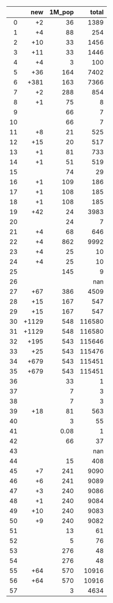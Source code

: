 |    |   new |   1M_pop |   total |
|---:|------:|---------:|--------:|
|  0 |    +2 |    36    |    1389 |
|  1 |    +4 |    88    |     254 |
|  2 |   +10 |    33    |    1456 |
|  3 |   +11 |    33    |    1446 |
|  4 |    +4 |     3    |     100 |
|  5 |   +36 |   164    |    7402 |
|  6 |  +381 |   163    |    7366 |
|  7 |    +2 |   288    |     854 |
|  8 |    +1 |    75    |       8 |
|  9 |       |    66    |       7 |
| 10 |       |    66    |       7 |
| 11 |    +8 |    21    |     525 |
| 12 |   +15 |    20    |     517 |
| 13 |    +1 |    81    |     733 |
| 14 |    +1 |    51    |     519 |
| 15 |       |    74    |      29 |
| 16 |    +1 |   109    |     186 |
| 17 |    +1 |   108    |     185 |
| 18 |    +1 |   108    |     185 |
| 19 |   +42 |    24    |    3983 |
| 20 |       |    24    |       7 |
| 21 |    +4 |    68    |     646 |
| 22 |    +4 |   862    |    9992 |
| 23 |    +4 |    25    |      10 |
| 24 |    +4 |    25    |      10 |
| 25 |       |   145    |       9 |
| 26 |       |          |     nan |
| 27 |   +67 |   386    |    4509 |
| 28 |   +15 |   167    |     547 |
| 29 |   +15 |   167    |     547 |
| 30 | +1129 |   548    |  116580 |
| 31 | +1129 |   548    |  116580 |
| 32 |  +195 |   543    |  115646 |
| 33 |   +25 |   543    |  115476 |
| 34 |  +679 |   543    |  115451 |
| 35 |  +679 |   543    |  115451 |
| 36 |       |    33    |       1 |
| 37 |       |     7    |       3 |
| 38 |       |     7    |       3 |
| 39 |   +18 |    81    |     563 |
| 40 |       |     3    |      55 |
| 41 |       |     0.08 |       1 |
| 42 |       |    66    |      37 |
| 43 |       |          |     nan |
| 44 |       |    15    |     408 |
| 45 |    +7 |   241    |    9090 |
| 46 |    +6 |   241    |    9089 |
| 47 |    +3 |   240    |    9086 |
| 48 |    +1 |   240    |    9084 |
| 49 |   +10 |   240    |    9083 |
| 50 |    +9 |   240    |    9082 |
| 51 |       |    13    |      61 |
| 52 |       |     5    |      76 |
| 53 |       |   276    |      48 |
| 54 |       |   276    |      48 |
| 55 |   +64 |   570    |   10916 |
| 56 |   +64 |   570    |   10916 |
| 57 |       |     3    |    4634 |